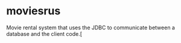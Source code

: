 # moviesrus

Movie rental system that uses the JDBC to communicate between a database and the client code.[
